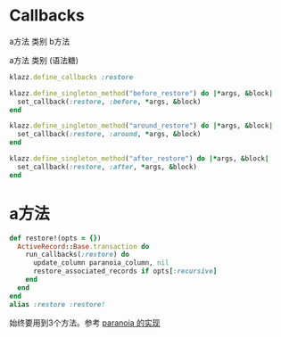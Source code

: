 # Callbacks
a方法 类别 b方法

a方法 类别 (语法糖)
```ruby
klazz.define_callbacks :restore

klazz.define_singleton_method("before_restore") do |*args, &block|
  set_callback(:restore, :before, *args, &block)
end

klazz.define_singleton_method("around_restore") do |*args, &block|
  set_callback(:restore, :around, *args, &block)
end

klazz.define_singleton_method("after_restore") do |*args, &block|
  set_callback(:restore, :after, *args, &block)
end
```
# a方法
```ruby
def restore!(opts = {})
  ActiveRecord::Base.transaction do
    run_callbacks(:restore) do
      update_column paranoia_column, nil
      restore_associated_records if opts[:recursive]
    end
  end
end
alias :restore :restore!
```

始终要用到3个方法。参考 [paranoia 的实现](https://github.com/radar/paranoia/blob/rails4/lib/paranoia.rb)
